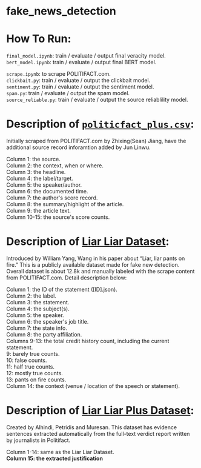 # fake_news_detection

How To Run:
=====================================================================
`final_model.ipynb`: train / evaluate / output final veracity model. <br />
`bert_model.ipynb`: train / evaluate / output final BERT model. <br />


`scrape.ipynb`: to scrape POLITIFACT.com. <br />
`clickbait.py`: train / evaluate / output the clickbait model. <br />
`sentiment.py`: train / evaluate / output the sentiment model. <br />
`spam.py`: train / evaluate / output the spam model. <br />
`source_reliable.py`: train / evaluate / output the source reliablility model. <br />


Description of [`politicfact_plus.csv`](https://drive.google.com/file/d/1_QHccUDY2Mvg8RpHi5P38Zm-13AbkkNb/view?usp=drive_link):
=====================================================================
Initially scraped from POLITIFACT.com by Zhixing(Sean) Jiang, have the additional source record inforamtion added by Jun Linwu.

Column 1: the source. <br />
Column 2: the context, when or where. <br />
Column 3: the headline. <br />
Column 4: the label/target. <br />
Column 5: the speaker/author. <br />
Column 6: the documented time. <br />
Column 7: the author's score record. <br />
Column 8: the summary/highlight of the article. <br />
Column 9: the article text. <br />
Column 10-15: the source's score counts. <br />


Description of [Liar Liar Dataset](https://arxiv.org/pdf/1705.00648.pdf): <br />
=====================================================================
Introduced by William Yang, Wang in his paper about “Liar, liar pants on fire.” This is a publicly available dataset made for fake new detection. Overall dataset is about 12.8k and manually labeled with the scrape content from POLITIFACT.com. Detail description below:

Column 1: the ID of the statement ([ID].json).<br />
Column 2: the label.<br />
Column 3: the statement.<br />
Column 4: the subject(s).<br />
Column 5: the speaker.<br />
Column 6: the speaker's job title.<br />
Column 7: the state info.<br />
Column 8: the party affiliation.<br />
Columns 9-13: the total credit history count, including the current statement.<br />
  9: barely true counts.<br />
  10: false counts.<br />
  11: half true counts.<br />
  12: mostly true counts.<br />
  13: pants on fire counts.<br />
Column 14: the context (venue / location of the speech or statement).<br />


Description of [Liar Liar Plus Dataset](https://github.com/Tariq60/LIAR-PLUS): <br />
=====================================================================
Created by Alhindi, Petridis and Muresan. This dataset has evidence sentences extracted automatically from the full-text verdict report written by journalists in Politifact. 

Column 1-14: same as the Liar Liar Dataset. <br />
**Column 15: the extracted justification** <br />
